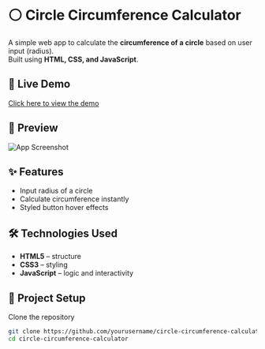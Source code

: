 # ⚪ Circle Circumference Calculator  

A simple web app to calculate the **circumference of a circle** based on user input (radius).  
Built using **HTML, CSS, and JavaScript**.  

## 🚀 Live Demo  
[Click here to view the demo](https://yourusername.github.io/circle-circumference-calculator/)  



## 📸 Preview  
![App Screenshot](screenshot.png)  
 

## ✨ Features  
- Input radius of a circle  
- Calculate circumference instantly   
- Styled button hover effects  

## 🛠️ Technologies Used  
- **HTML5** – structure  
- **CSS3** – styling  
- **JavaScript** – logic and interactivity  

## 📂 Project Setup  

Clone the repository  

```bash
git clone https://github.com/yourusername/circle-circumference-calculator.git
cd circle-circumference-calculator
